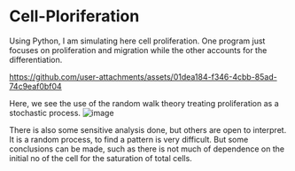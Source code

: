 # Cell-Ploriferation
Using Python, I am simulating here cell proliferation. One program just focuses on proliferation and migration while the other accounts for the differentiation. 

https://github.com/user-attachments/assets/01dea184-f346-4cbb-85ad-74c9eaf0bf04


Here, we see the use of the random walk theory treating proliferation as a stochastic process.
![image](https://github.com/user-attachments/assets/423b8b51-aec2-422e-9a2b-6e1b1904cb0e)

There is also some sensitive analysis done, but others are open to interpret. It is a random process, to find a pattern is very difficult. But some conclusions can be made, such as there is not much of dependence on the initial no of the cell for the saturation of total cells. 



